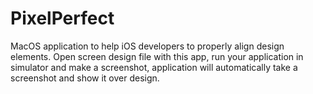 # PixelPerfect
MacOS application to help iOS developers to properly align design elements. Open screen design file with this app, run your application in simulator and make a screenshot, application will automatically take a screenshot and show it over design.
